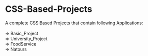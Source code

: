 # CSS-Based-Projects
A complete CSS Based Projects that contain following Applications: </br></br>
=> Basic_Project </br>
=> University_Project </br>
=> FoodService </br>
=> Natours </br>
